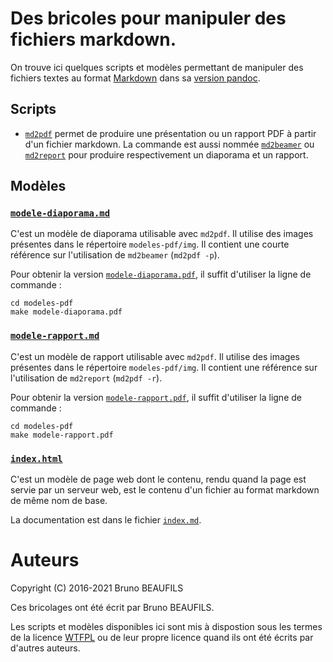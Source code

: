 # Des bricoles pour manipuler des fichiers markdown.

On trouve ici quelques scripts et modèles permettant de manipuler des
fichiers textes au format
[Markdown](https://daringfireball.net/projects/markdown) dans sa
[version pandoc](https://pandoc.org/MANUAL.html#pandocs-markdown).


## Scripts

- [`md2pdf`](md2pdf/md2pdf) permet de produire une présentation ou un
  rapport PDF à partir d'un fichier markdown. La commande est aussi
  nommée [`md2beamer`](md2pdf/md2beamer) ou
  [`md2report`](md2pdf/md2report) pour produire respectivement un
  diaporama et un rapport.


## Modèles

### [`modele-diaporama.md`](modeles-pdf/modele-diaporama.md)

C'est un modèle de diaporama utilisable avec `md2pdf`. Il utilise des
images présentes dans le répertoire `modeles-pdf/img`. Il contient une
courte référence sur l'utilisation de `md2beamer` (`md2pdf -p`).

Pour obtenir la version
[`modele-diaporama.pdf`](modeles-pdf/modele-diaporama.pdf), il suffit
d'utiliser la ligne de commande :
  
```shell
cd modeles-pdf
make modele-diaporama.pdf
```

### [`modele-rapport.md`](modeles-pdf/modele-rapport.md)

C'est un modèle de rapport utilisable avec `md2pdf`. Il utilise des
images présentes dans le répertoire `modeles-pdf/img`. Il contient une
référence sur l'utilisation de `md2report` (`md2pdf -r`).

Pour obtenir la version
[`modele-rapport.pdf`](modeles-pdf/modele-rapport.pdf), il suffit
d'utiliser la ligne de commande :
  
```shell
cd modeles-pdf
make modele-rapport.pdf
```

### [`index.html`](modeles-web/index.html)

C'est un modèle de page web dont le contenu, rendu quand la page est
servie par un serveur web, est le contenu d'un fichier au format
markdown de même nom de base.

La documentation est dans le fichier
[`index.md`](modeles-web/index.md).

# Auteurs

Copyright (C) 2016-2021 Bruno BEAUFILS

Ces bricolages ont été écrit par Bruno BEAUFILS.

Les scripts et modèles disponibles ici sont mis à dispostion sous les termes
de la licence [WTFPL](WFTPL) ou de leur propre licence quand ils ont été écrits
par d'autres auteurs.
